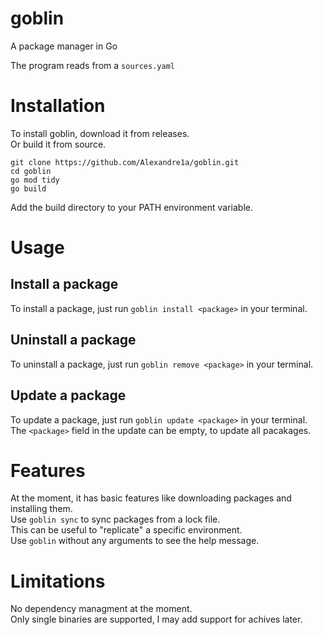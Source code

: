 <!-- Synced from https://github.com/Alexandre1a/goblin (Wed Jun 11 01:58:38 UTC 2025) -->

# goblin
A package manager in Go  

The program reads from a `sources.yaml`  

# Installation  
To install goblin, download it from releases.  
Or build it from source.  
```
git clone https://github.com/Alexandre1a/goblin.git
cd goblin
go mod tidy
go build
```

Add the build directory to your PATH environment variable.  

# Usage  
## Install a package  
To install a package, just run `goblin install <package>` in your terminal.  
## Uninstall a package  
To uninstall a package, just run `goblin remove <package>` in your terminal.  
## Update a package  
To update a package, just run `goblin update <package>` in your terminal.  
The `<package>` field in the update can be empty, to update all pacakages.  
# Features  
At the moment, it has basic features like downloading packages and installing them.  
Use `goblin sync` to sync packages from a lock file.  
This can be useful to "replicate" a specific environment.  
Use `goblin` without any arguments to see the help message.  

# Limitations  
No dependency managment at the moment.  
Only single binaries are supported, I may add support for achives later.  
